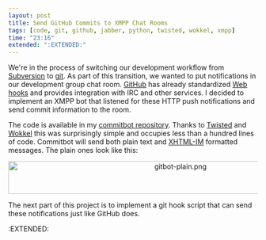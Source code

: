 ```yaml
---
layout: post
title: Send GitHub Commits to XMPP Chat Rooms
tags: [code, git, github, jabber, python, twisted, wokkel, xmpp]
time: "23:16"
extended: ":EXTENDED:"
---
```


We're in the process of switching our development workflow from [Subversion](http://subversion.tigris.org) to [git](http://git.or.cz).  As part of this transition, we wanted to put notifications in our development group chat room.  [GitHub](http://github.com) has already standardized [Web hooks](http://github.com/guides/post-receive-hooks) and provides integration with IRC and other services.  I decided to implement an XMPP bot that listened for these HTTP push notifications and send commit information to the room.  

The code is available in my [commitbot repository](http://github.com/metajack/commitbot/tree/master).  Thanks to [Twisted](http://twistedmatrix.com) and [Wokkel](http://wokkel.ik.nu) this was surprisingly simple and occupies less than a hundred lines of code.  Commitbot will send both plain text and [XHTML-IM](http://www.xmpp.org/extensions/xep-0071.html) formatted messages.  The plain ones look like this:

<center><img src="http://metajack.im/code/gitbot-plain.png" alt="gitbot-plain.png" border="0" width="680" height="66" /></center>

The next part of this project is to implement a git hook script that can send these notifications just like GitHub does.

:EXTENDED:


